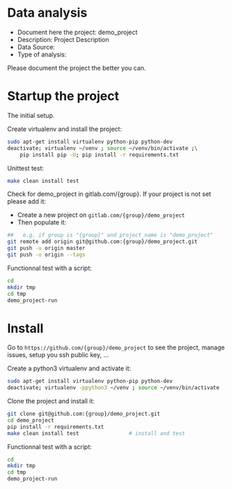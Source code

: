 # Data analysis
- Document here the project: demo_project
- Description: Project Description
- Data Source:
- Type of analysis:

Please document the project the better you can.

# Startup the project

The initial setup.

Create virtualenv and install the project:
```bash
sudo apt-get install virtualenv python-pip python-dev
deactivate; virtualenv ~/venv ; source ~/venv/bin/activate ;\
    pip install pip -U; pip install -r requirements.txt
```

Unittest test:
```bash
make clean install test
```

Check for demo_project in gitlab.com/{group}.
If your project is not set please add it:

- Create a new project on `gitlab.com/{group}/demo_project`
- Then populate it:

```bash
##   e.g. if group is "{group}" and project_name is "demo_project"
git remote add origin git@github.com:{group}/demo_project.git
git push -u origin master
git push -u origin --tags
```

Functionnal test with a script:

```bash
cd
mkdir tmp
cd tmp
demo_project-run
```

# Install

Go to `https://github.com/{group}/demo_project` to see the project, manage issues,
setup you ssh public key, ...

Create a python3 virtualenv and activate it:

```bash
sudo apt-get install virtualenv python-pip python-dev
deactivate; virtualenv -ppython3 ~/venv ; source ~/venv/bin/activate
```

Clone the project and install it:

```bash
git clone git@github.com:{group}/demo_project.git
cd demo_project
pip install -r requirements.txt
make clean install test                # install and test
```
Functionnal test with a script:

```bash
cd
mkdir tmp
cd tmp
demo_project-run
```
